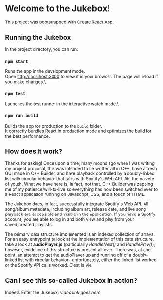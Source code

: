 # Welcome to the Jukebox!

This project was bootstrapped with [Create React App](https://github.com/facebook/create-react-app).

## Running the Jukebox

In the project directory, you can run:

### `npm start`

Runs the app in the development mode.\
Open [http://localhost:3000](http://localhost:3000) to view it in your browser.
The page will reload if you make changes.\

### `npm test`
Launches the test runner in the interactive watch mode.\

### `npm run build`

Builds the app for production to the `build` folder.\
It correctly bundles React in production mode and optimizes the build for the best performance.

## How does it work?

Thanks for asking! Once upon a time, many moons ago when I was writing my project proposal, this was intended to be written all in C++, have a fresh GUI made in C++ Builder, and have playback controlled by a doubly-linked list with circular behavior that talks with Spotify's Web API. Ah, the naivete of youth. What we have here is, in fact, not that. C++ Builder was zapping me of my patience/will-to-live so everything has now been switched over to a React application running on Javascript, CSS, and a touch of HTML. 

The Jukebox does, in fact, successfully integrate Spotify's Web API. All song/album metadata, including album art, release date, and live song playback are accessible and visible in the application. If you have a Spotify account, you are able to log in and both view and play from your saved/created playlists. 

The primary data structure implemented is an indexed collection of arrays. For an easy entrypoint to look at the implementation of this data structure, take a look at **audioPlayer.js** (particularly *HandleNext()* and *HandlePrev()*); however, evidence of this structure is present all over. There was, at one point, an attempt to get the audioPlayer up and running off of a doubly-linked list with circular behavior--unfortunately, either the linked list worked or the Spotify API calls worked. C'est la vie. 

## Can I see this so-called Jukebox in action?

Indeed. Enter the Jukebox: *video link goes here*

